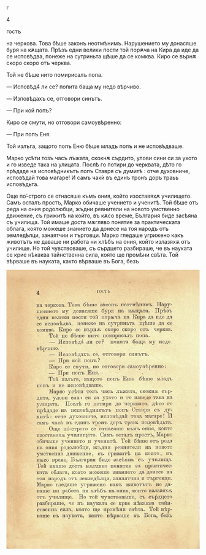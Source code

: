 ﻿г

4

гостъ

на черкова. Това бѣше законъ неотмѣнимъ. Нарушението му донасяше буря на кѫщата. Прѣзъ едни велики пости той порѫча на Кира да иде да се исповѣдва, понеже на сутриньта щѣше да се комква. Киро се върнѫ скоро скоро отъ черква.

Той не бѣше нито помирисалъ попа.

— Исповѣд4 ли се? попита баща му недо вѣрчиво.

— Изповѣдахъ се, отговори синътъ.

— При кой попъ?

Киро се смути, но отговори самоувѣренно:

— При попъ Еня.

Той излъга, защото попъ Еню бѣше младъ попъ и не исповѣдваше.

Марко усѣти тозъ часъ лъжата, скокнѫ сърдито, улови сини си за ухото и го изведе така на улицата. Послѣ го потири до черквата, дѣто го прѣдаде на исповѣдникътъ попъ Ставря съ думитѣ : отче духовниче, исповѣдай това магаре! И самъ чакѝ въ единъ тронъ доръ траьь исповѣдьта.

Още по́-строго се отнасяше къмъ ония, който изоставяхѫ училището. Самъ осталъ простъ, Марко обичаше учението и ученитѣ. Той бѣше отъ реда на ония родолюбци, жъдни ревнители на новото умственно движение, съ грижитѣ на който, въ кѫсо време, България биде засѣяна съ училища. Той имаше доста мѫгляво понятие за практическата облага, която можеше знанието да донесе на тоя народъ отъ земледѣлци, занаятчии и търговци. Марко гледаше угрижено какъ животътъ не даваше ни работа ни хлѣбъ на ония, който излазяхѫ отъ училище. Но той чувствоваше, съ сърдцето разбираше, че въ науката се крие нѣкаква тайнственна сила, която ще промѣни свѣта. Той вѣрваше въ науката, както вѣрваше въ Бога, безъ

![original](../images/011.jpg)

